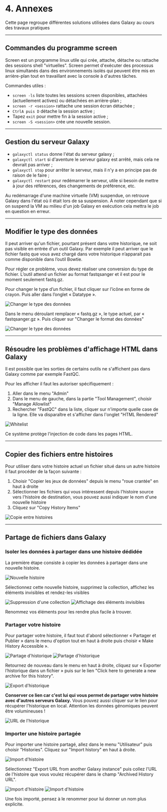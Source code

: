 # 4. Annexes

Cette page regroupe différentes solutions utilisées dans Galaxy au cours des travaux pratiques 


--------------------------------------------------------------------------------
## Commandes du programme screen

Screen est un programme linux utile qui crée, attache, détache ou rattache des sessions shell "virtuelles". Screen permet d'exécuter des processus linux simultanés dans des environnements isolés qui peuvent être mis en arrière-plan tout en travaillant avec la console à d'autres tâches.

Commandes utiles :

- `screen -ls` liste toutes les sessions screen disponibles, attachées (actuellement actives) ou détachées en arrière-plan ;
- `screen -r <session>` rattache une session écran détachée ;
- `CtrlA puis D` détache la session active ;
- Tapez `exit` pour mettre fin à la session active ;
- `screen -S <session>` crée une nouvelle session.


--------------------------------------------------------------------------------
## Gestion du serveur Galaxy

- `galaxyctl status` donne l'état du serveur galaxy ;
- `galaxyctl start` si d'aventure le serveur galaxy est arrêté, mais cela ne devrait pas arriver ;
- `galaxyctl stop` pour arrêter le serveur, mais il n'y a en principe pas de raison de le faire ;
- `galaxyctl restart` pour redémarrer le serveur, utile si besoin de mettre à jour des références, des changements de préférence, etc. 

Au redémarrage d'une machine virtuelle (VM) suspendue, on retrouve Galaxy dans l'état où il était lors de sa suspension. À noter cependant que si on suspend la VM au milieu d'un job Galaxy en exécution cela mettra le job en question en erreur.


--------------------------------------------------------------------------------
## Modifier le type des données

Il peut arriver qu'un fichier, pourtant présent dans votre historique, ne soit pas visible en entrée d'un outil Galaxy. Par exemple il peut arriver que le fichier fastq que vous avez chargé dans votre historique n’apparait pas comme disponible dans l’outil Bowtie.

Pour régler ce problème, vous devez réaliser une conversion du type de fichier. L’outil attend un fichier au format fastqsanger et il est pour le moment seulement fastq.gz. 

Pour changer le type d’un fichier, il faut cliquer sur l’icône en forme de crayon. Puis aller dans l’onglet « Datatype ».

![Changer le type des données](img/annexes/change_datatype1.png "Changer le type des données")

Dans le menu déroulant remplacer « fastq.gz », le type actuel, par « fastqsanger.gz ». Puis cliquer sur "Changer le format des données"

![Changer le type des données](img/annexes/change_datatype2.png "Changer le type des données")


--------------------------------------------------------------------------------
## Résoudre les problèmes d'affichage HTML dans Galaxy

Il est possible que les sorties de certains outils ne s'affichent pas dans Galaxy comme par exemple FastQC.

Pour les afficher il faut les autoriser spécifiquement :

1. Aller dans le menu "Admin"
2. Dans le menu de gauche, dans la partie "Tool Management", choisir "Manage Allowlist"
3. Rechercher "FastQC" dans la liste, cliquer sur n'importe quelle case de la ligne. Elle va disparaître et s'afficher dans l'onglet "HTML Rendered"

![Whitelist](img/annexes/whitelist.png "Autoriser l'affichage HTML")

Ce système protège l'injection de code dans les pages HTML.


--------------------------------------------------------------------------------
## Copier des fichiers entre histoires

Pour utiliser dans votre histoire actuel un fichier situé dans un autre histoire il faut procéder de la façon suivante :

1. Choisir "Copier les jeux de données" depuis le menu "roue crantée" en haut à droite
2. Sélectionner les fichiers qui vous intéressent depuis l'histoire source vers l'histoire de destination, vous pouvez aussi indiquer le nom d'une nouvelle histoire
3. Cliquez sur "Copy History Items"

![Copie entre histoires](img/annexes/history_copie.png "Copie de données entre histoires")


--------------------------------------------------------------------------------
## Partage de fichiers dans Galaxy

### Isoler les données à partager dans une histoire dédidée

La première étape consiste à copier les données à partager dans une nouvelle histoire.

![Nouvelle histoire](img/annexes/history_new.png "Nouvelle histoire")

Sélectionnez cette nouvelle histoire, supprimez la collection, affichez les éléments invisibles et rendez-les visibles

![Suppression d'une collection](img/annexes/history_collection_delete.png "Suppression d'une collection")
![Affichage des éléments invisibles](img/annexes/history_unhidde.png "Affichage des éléments invisibles")

Renommez vos éléments pour les rendre plus facile à trouver.

### Partager votre histoire

Pour partager votre histoire, il faut tout d'abord sélectionner « Partager et Publier » dans le menu d'option tout en haut à droite puis choisir « Make History Accessible ».

![Partage d'historique](img/annexes/history_share1.png "Partage d'historique")
![Partage d'historique](img/annexes/history_share2.png "Partage d'historique")

Retournez de nouveau dans le menu en haut à droite, cliquez sur « Exporter l’historique dans un fichier » puis sur le lien "Click here to generate a new archive for this history".

![Export d'historique](img/annexes/history_export.png "Export d'historique")

**Conserver ce lien car c'est lui qui vous permet de partager votre histoire avec d'autres serveurs Galaxy.** Vous pouvez aussi cliquer sur le lien pour récupérer l'historique en local. Attention les données génomiques peuvent être volumineuses !

![URL de l'historique](img/annexes/history_url.png "URL de l'historique")

### Importer une histoire partagée

Pour importer une histoire partagé, allez dans le menu "Utilisateur" puis choisir "Histories". Cliquez sur "Import history" en haut à droite.

![Import d'histoire](img/annexes/history_import.png "Import d'histoire")

Sélectionnez "Export URL from another Galaxy instance" puis collez l'URL de l'histoire que vous voulez récupérer dans le champ "Archived History URL".

![Import d'histoire](img/annexes/history_upload1.png "Import d'histoire")
![Import d'histoire](img/annexes/history_upload2.png "Import d'histoire")

Une fois importé, pensez à le renommer pour lui donner un nom plus explicite.


